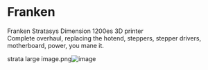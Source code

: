 # Franken
Franken Stratasys Dimension 1200es 3D printer   
Complete overhaul, replacing the hotend, steppers, stepper drivers, motherboard, power, you mane it. 


strata large image.png![image](https://user-images.githubusercontent.com/18175813/110194259-b1ed7e80-7e05-11eb-9c98-d722472cf591.png)



